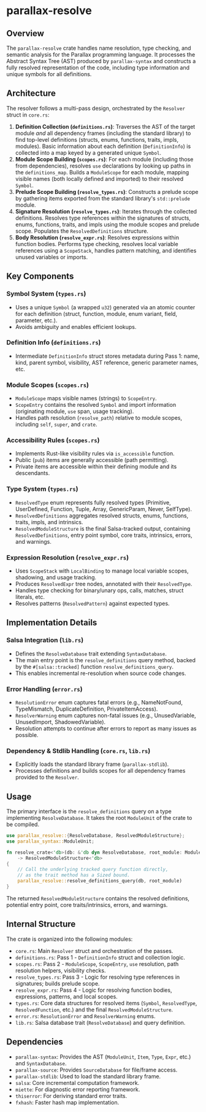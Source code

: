 # parallax-resolve

## Overview

The `parallax-resolve` crate handles name resolution, type checking, and semantic analysis for the Parallax programming language. It processes the Abstract Syntax Tree (AST) produced by `parallax-syntax` and constructs a fully resolved representation of the code, including type information and unique symbols for all definitions.

## Architecture

The resolver follows a multi-pass design, orchestrated by the `Resolver` struct in `core.rs`:

1.  **Definition Collection (`definitions.rs`)**: Traverses the AST of the target module *and* all dependency frames (including the standard library) to find top-level definitions (structs, enums, functions, traits, impls, modules). Basic information about each definition (`DefinitionInfo`) is collected into a map keyed by a generated unique `Symbol`.
2.  **Module Scope Building (`scopes.rs`)**: For each module (including those from dependencies), resolves `use` declarations by looking up paths in the `definitions_map`. Builds a `ModuleScope` for each module, mapping visible names (both locally defined and imported) to their resolved `Symbol`.
3.  **Prelude Scope Building (`resolve_types.rs`)**: Constructs a prelude scope by gathering items exported from the standard library's `std::prelude` module.
4.  **Signature Resolution (`resolve_types.rs`)**: Iterates through the collected definitions. Resolves type references within the signatures of structs, enums, functions, traits, and impls using the module scopes and prelude scope. Populates the `ResolvedDefinitions` structure.
5.  **Body Resolution (`resolve_expr.rs`)**: Resolves expressions within function bodies. Performs type checking, resolves local variable references using a `ScopeStack`, handles pattern matching, and identifies unused variables or imports.

## Key Components

### Symbol System (`types.rs`)

- Uses a unique `Symbol` (a wrapped `u32`) generated via an atomic counter for each definition (struct, function, module, enum variant, field, parameter, etc.).
- Avoids ambiguity and enables efficient lookups.

### Definition Info (`definitions.rs`)

- Intermediate `DefinitionInfo` struct stores metadata during Pass 1: name, kind, parent symbol, visibility, AST reference, generic parameter names, etc.

### Module Scopes (`scopes.rs`)

- `ModuleScope` maps visible names (strings) to `ScopeEntry`.
- `ScopeEntry` contains the resolved `Symbol` and import information (originating module, `use` span, usage tracking).
- Handles path resolution (`resolve_path`) relative to module scopes, including `self`, `super`, and `crate`.

### Accessibility Rules (`scopes.rs`)

- Implements Rust-like visibility rules via `is_accessible` function.
- Public (`pub`) items are generally accessible (path permitting).
- Private items are accessible within their defining module and its descendants.

### Type System (`types.rs`)

- `ResolvedType` enum represents fully resolved types (Primitive, UserDefined, Function, Tuple, Array, GenericParam, Never, SelfType).
- `ResolvedDefinitions` aggregates resolved structs, enums, functions, traits, impls, and intrinsics.
- `ResolvedModuleStructure` is the final Salsa-tracked output, containing `ResolvedDefinitions`, entry point symbol, core traits, intrinsics, errors, and warnings.

### Expression Resolution (`resolve_expr.rs`)

- Uses `ScopeStack` with `LocalBinding` to manage local variable scopes, shadowing, and usage tracking.
- Produces `ResolvedExpr` tree nodes, annotated with their `ResolvedType`.
- Handles type checking for binary/unary ops, calls, matches, struct literals, etc.
- Resolves patterns (`ResolvedPattern`) against expected types.

## Implementation Details

### Salsa Integration (`lib.rs`)

- Defines the `ResolveDatabase` trait extending `SyntaxDatabase`.
- The main entry point is the `resolve_definitions` query method, backed by the `#[salsa::tracked]` function `resolve_definitions_query`.
- This enables incremental re-resolution when source code changes.

### Error Handling (`error.rs`)

- `ResolutionError` enum captures fatal errors (e.g., NameNotFound, TypeMismatch, DuplicateDefinition, PrivateItemAccess).
- `ResolverWarning` enum captures non-fatal issues (e.g., UnusedVariable, UnusedImport, ShadowedVariable).
- Resolution attempts to continue after errors to report as many issues as possible.

### Dependency & Stdlib Handling (`core.rs`, `lib.rs`)

- Explicitly loads the standard library frame (`parallax-stdlib`).
- Processes definitions and builds scopes for all dependency frames provided to the `Resolver`.

## Usage

The primary interface is the `resolve_definitions` query on a type implementing `ResolveDatabase`. It takes the root `ModuleUnit` of the crate to be compiled.

```rust
use parallax_resolve::{ResolveDatabase, ResolvedModuleStructure};
use parallax_syntax::ModuleUnit;

fn resolve_crate<'db>(db: &'db dyn ResolveDatabase, root_module: ModuleUnit<'db>)
    -> ResolvedModuleStructure<'db>
{
    // Call the underlying tracked query function directly,
    // as the trait method has a Sized bound.
    parallax_resolve::resolve_definitions_query(db, root_module)
}
```

The returned `ResolvedModuleStructure` contains the resolved definitions, potential entry point, core traits/intrinsics, errors, and warnings.

## Internal Structure

The crate is organized into the following modules:

- `core.rs`: Main `Resolver` struct and orchestration of the passes.
- `definitions.rs`: Pass 1 - `DefinitionInfo` struct and collection logic.
- `scopes.rs`: Pass 2 - `ModuleScope`, `ScopeEntry`, `use` resolution, path resolution helpers, visibility checks.
- `resolve_types.rs`: Pass 3 - Logic for resolving type references in signatures; builds prelude scope.
- `resolve_expr.rs`: Pass 4 - Logic for resolving function bodies, expressions, patterns, and local scopes.
- `types.rs`: Core data structures for resolved items (`Symbol`, `ResolvedType`, `ResolvedFunction`, etc.) and the final `ResolvedModuleStructure`.
- `error.rs`: `ResolutionError` and `ResolverWarning` enums.
- `lib.rs`: Salsa database trait (`ResolveDatabase`) and query definition.

## Dependencies

- `parallax-syntax`: Provides the AST (`ModuleUnit`, `Item`, `Type`, `Expr`, etc.) and `SyntaxDatabase`.
- `parallax-source`: Provides `SourceDatabase` for file/frame access.
- `parallax-stdlib`: Used to load the standard library frame.
- `salsa`: Core incremental computation framework.
- `miette`: For diagnostic error reporting framework.
- `thiserror`: For deriving standard error traits.
- `fxhash`: Faster hash map implementation.
